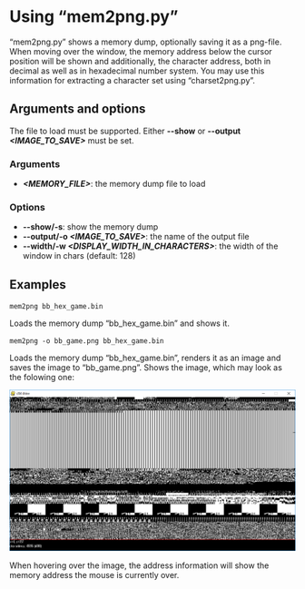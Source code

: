 # Using “mem2png.py”

“mem2png.py” shows a memory dump, optionally saving it as a png-file. When moving over the window, the memory address below the cursor position will be shown and additionally, the character address, both in decimal as well as in hexadecimal number system. You may use this information for extracting a character set using “charset2png.py”.


## Arguments and options

The file to load must be supported. Either **--show** or **--output _&lt;IMAGE_TO_SAVE&gt;_** must be set.

### Arguments

* ***&lt;MEMORY_FILE&gt;***: the memory dump file to load

### Options

* __--show/-s__: show the memory dump
* __--output/-o _&lt;IMAGE_TO_SAVE&gt;___: the name of the output file
* __--width/-w _&lt;DISPLAY_WIDTH_IN_CHARACTERS&gt;___: the width of the window in chars (default: 128)


Examples
--------

```console
mem2png bb_hex_game.bin 
```

Loads the memory dump “bb_hex_game.bin” and shows it.


```console
mem2png -o bb_game.png bb_hex_game.bin
```

Loads the memory dump “bb_hex_game.bin”, renders it as an image and saves the image to “bb_game.png”. Shows the image, which may look as the folowing one:

![mem2png example](mem2png1.gif#full "mem2png example")

When hovering over the image, the address information will show the memory address the mouse is currently over.


